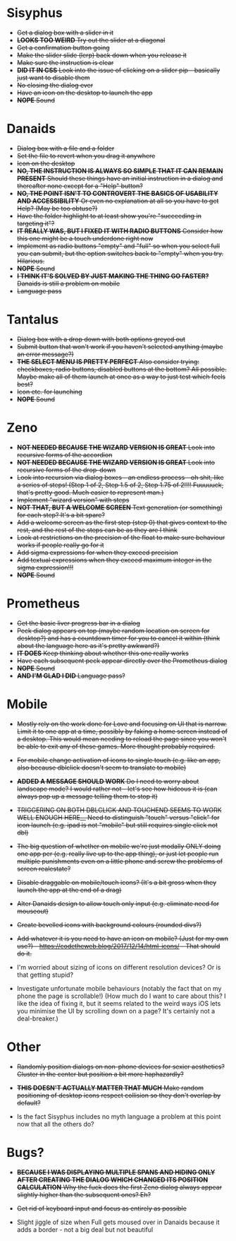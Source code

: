 # Sisyphus

- ~~Get a dialog box with a slider in it~~
- ~~__LOOKS TOO WEIRD__ Try out the slider at a diagonal~~
- ~~Get a confirmation button going~~
- ~~Make the slider slide (lerp) back down when you release it~~
- ~~Make sure the instruction is clear~~
- ~~__DID IT IN CSS__ Look into the issue of clicking on a slider pip - basically just want to disable them~~
- ~~No closing the dialog ever~~
- ~~Have an icon on the desktop to launch the app~~
- ~~__NOPE__ Sound~~

# Danaids

- ~~Dialog box with a file and a folder~~
- ~~Set the file to revert when you drag it anywhere~~
- ~~Icon on the desktop~~
- ~~__NO, THE INSTRUCTION IS ALWAYS SO SIMPLE THAT IT CAN REMAIN PRESENT__ Should these things have an initial instruction in a dialog and thereafter none except for a "Help" button?~~
- ~~__NO, THE POINT ISN'T TO CONTROVERT THE BASICS OF USABILITY AND ACCESSIBILITY__ Or even no explanation at all so you have to get Help? (May be too obtuse?)~~
- ~~Have the folder highlight to at least show you're "succeeding in targeting it"?~~
- ~~__IT REALLY WAS, BUT I FIXED IT WITH RADIO BUTTONS__ Consider how this one might be a touch underdone right now~~
- ~~Implement as radio buttons "empty" and "full" so when you select full you can submit, but the option switches back to "empty" when you try. Hilarious.~~
- ~~__NOPE__ Sound~~
- ~~__I THINK IT'S SOLVED BY JUST MAKING THE THING GO FASTER?__ Danaids is still a problem on mobile~~
- ~~Language pass~~

# Tantalus

- ~~Dialog box with a drop down with both options greyed out~~
- ~~Submit button that won't work if you haven't selected anything (maybe an error message?)~~
- ~~__THE SELECT MENU IS PRETTY PERFECT__ Also consider trying: checkboxes, radio buttons, disabled buttons at the bottom? All possible. Maybe make all of them launch at once as a way to just test which feels best?~~
- ~~Icon etc. for launching~~
- ~~__NOPE__ Sound~~

# Zeno

- ~~__NOT NEEDED BECAUSE THE WIZARD VERSION IS GREAT__ Look into recursive forms of the accordion~~
- ~~__NOT NEEDED BECAUSE THE WIZARD VERSION IS GREAT__ Look into recursive forms of the drop-down~~
- ~~Look into recursion via dialog boxes - an endless process - oh shit, like a series of steps! (Step 1 of 2, Step 1.5 of 2, Step 1.75 of 2!!!! Fuuuuuck, that's pretty good. Much easier to represent man.)~~
- ~~Implement "wizard version" with steps~~
- ~~__NOT THAT, BUT A WELCOME SCREEN__ Text generation (or something) for each step? It's a bit spare?~~
- ~~Add a welcome screen as the first step (step 0) that gives context to the rest, and the rest of the steps can be as they are I think~~
- ~~Look at restrictions on the precision of the float to make sure behaviour works if people really go for it~~
- ~~Add sigma expressions for when they exceed precision~~
- ~~Add textual expressions when they exceed maximum integer in the sigma expression!!!~~
- ~~__NOPE__ Sound~~

# Prometheus

- ~~Get the basic liver progress bar in a dialog~~
- ~~Peck dialog appears on top (maybe random location on screen for desktop?) and has a countdown timer for you to cancel it within (think about the language here as it's pretty awkward?)~~
- ~~__IT DOES__ Keep thinking about whether this one really works~~
- ~~Have each subsequent peck appear directly over the Prometheus dialog~~
- ~~__NOPE__ Sound~~
- ~~__AND I'M GLAD I DID__ Language pass?~~

# Mobile

- ~~Mostly rely on the work done for Love and focusing on UI that is narrow. Limit it to one app at a time, possibly by faking a home screen instead of a desktop. This would mean needing to reload the page since you won't be able to exit any of these games. More thought probably required.~~
- ~~For mobile change activation of icons to single touch (e.g. like an app, also because dblclick doesn't seem to translate to mobile)~~
- ~~__ADDED A MESSAGE SHOULD WORK__ Do I need to worry about landscape mode? I would rather not - let's see how hideous it is (can always pop up a message telling them to stop it)~~
- ~~TRIGGERING ON BOTH DBLCLICK AND TOUCHEND SEEMS TO WORK WELL ENOUGH HERE__ Need to distinguish "touch" versus "click" for icon launch (e.g. ipad is not "mobile" but still requires single click not dbl)~~
- ~~The big question of whether on mobile we're just modally ONLY doing one app per (e.g. really live up to the app thing), or just let people run multiple punishments even on a little phone and screw the problems of screen realestate?~~
- ~~Disable draggable on mobile/touch icons? (It's a bit gross when they launch the app at the end of a drag)~~
- ~~Alter Danaids design to allow touch only input (e.g. eliminate need for mouseout)~~
- ~~Create bevelled icons with  background colours (rounded divs?)~~
- ~~Add whatever it is you need to have an icon on mobile? (Just for my own use?) - https://codetheweb.blog/2017/12/14/html-icons/ - That should do it.~~

- I'm worried about sizing of icons on different resolution devices? Or is that getting stupid?
- Investigate unfortunate mobile behaviours (notably the fact that on my phone the page is scrollable!) (How much do I want to care about this? I like the idea of fixing it, but it seems related to the weird ways iOS lets you minimise the UI by scrolling down on a page? It's certainly not a deal-breaker.)

# Other

- ~~Randomly position dialogs on non-phone devices for sexier aesthetics? Cluster in the center but position a bit more haphazardly?~~
- ~~__THIS DOESN'T ACTUALLY MATTER THAT MUCH__ Make random positioning of desktop icons respect collision so they don't overlap by default?~~

- Is the fact Sisyphus includes no myth language a problem at this point now that all the others do?

# Bugs?

-  ~~__BECAUSE I WAS DISPLAYING MULTIPLE SPANS AND HIDING ONLY AFTER CREATING THE DIALOG WHICH CHANGED ITS POSITION CALCULATION__ Why the fuck does the first Zeno dialog always appear slightly higher than the subsequent ones? Eh?~~
- ~~Get rid of keyboard input and focus as entirely as possible~~

- Slight jiggle of size when Full gets moused over in Danaids because it adds a border - not a big deal but not beautiful
